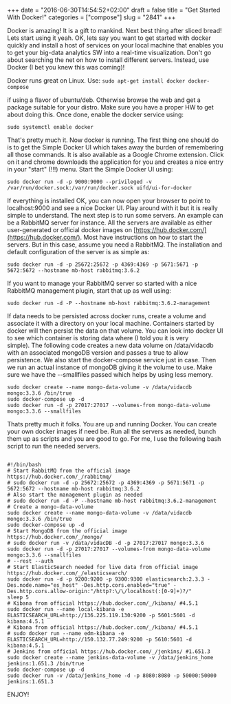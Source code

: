 +++
date = "2016-06-30T14:54:52+02:00"
draft = false
title = "Get Started With Docker!"
categories = ["compose"]
slug = "2841"
+++

Docker is amazing! It is a gift to mankind. Next best thing after sliced bread! Lets start using it yeah. OK, lets say you want to get started with docker quickly and install a host of services on your local machine that enables you to get your big-data analytics SW into a real-time visualization. Don't go about searching the net on how to install different servers. Instead, use Docker (I bet you knew this was coming)!

Docker runs great on Linux. Use:
`sudo apt-get install docker docker-compose`

if using a flavor of ubuntu/deb. Otherwise browse the web and get a package suitable for your distro. Make sure you have a proper HW to get about doing this. Once done, enable the docker service using:

`sudo systemctl enable docker`

That's pretty much it. Now docker is running. The first thing one should do is to get the Simple Docker UI which takes away the burden of remembering all those commands. It is also available as a Google Chrome extension. Click on it and chrome downloads the application for you and creates a nice entry in your "start" (!!!) menu. Start the Simple Docker UI using:

`sudo docker run -d -p 9000:9000 --privileged -v /var/run/docker.sock:/var/run/docker.sock uifd/ui-for-docker`

If everything is installed OK, you can now open your browser to point to localhost:9000 and see a nice Docker UI. Play around with it but it is really simple to understand. The next step is to run some servers. An example can be a RabbitMQ server for instance. All the servers are available as either user-generated or official docker images on [https://hub.docker.com/](https://hub.docker.com/). Most have instructions on how to start the servers. But in this case, assume you need a RabbitMQ. The installation and default configuration of the server is as simple as:

`sudo docker run -d -p 25672:25672 -p 4369:4369 -p 5671:5671 -p 5672:5672 --hostname mb-host rabbitmq:3.6.2`

If you want to manage your RabbitMQ server so started with a nice RabbitMQ management plugin, start that up as well using:

`sudo docker run -d -P --hostname mb-host rabbitmq:3.6.2-management`

If data needs to be persisted across docker runs, create a volume and associate it with a directory on your local machine. Containers started by docker will then persist the data on that volume. You can look into docker UI to see which container is storing data where (I told you it is very simple). The following code creates a new data volume on /data/vidacdb with an associated mongoDB version and passes a true to allow persistence. We also start the docker-compose service just in case. Then we run an actual instance of mongoDB giving it the volume to use. Make sure we have the --smallfiles passed which helps by using less memory.

```
sudo docker create --name mongo-data-volume -v /data/vidacdb mongo:3.3.6 /bin/true
sudo docker-compose up -d
sudo docker run -d -p 27017:27017 --volumes-from mongo-data-volume mongo:3.3.6 --smallfiles
```

Thats pretty much it folks. You are up and running Docker. You can create your own docker images if need be. Run all the servers as needed, bunch them up as scripts and you are good to go. For me, I use the following bash script to run the needed servers.

```

#!/bin/bash
# Start RabbitMQ from the official image https://hub.docker.com/_/rabbitmq/
# sudo docker run -d -p 25672:25672 -p 4369:4369 -p 5671:5671 -p 5672:5672 --hostname mb-host rabbitmq:3.6.2
# Also start the management plugin as needed
# sudo docker run -d -P --hostname mb-host rabbitmq:3.6.2-management
# Create a mongo-data-volume
sudo docker create --name mongo-data-volume -v /data/vidacdb mongo:3.3.6 /bin/true
sudo docker-compose up -d
# Start MongoDB from the official image https://hub.docker.com/_/mongo/
# sudo docker run -v /data/vidacDB -d -p 27017:27017 mongo:3.3.6
sudo docker run -d -p 27017:27017 --volumes-from mongo-data-volume mongo:3.3.6 --smallfiles
# --rest --auth
# Start ElasticSearch needed for live data from official image https://hub.docker.com/_/elasticsearch/
sudo docker run -d -p 9200:9200 -p 9300:9300 elasticsearch:2.3.3 -Des.node.name="es_host" -Des.http.cors.enabled="true" -Des.http.cors.allow-origin:"/http?:\/\/localhost(:[0-9]+)?/"
sleep 5
# Kibana from official https://hub.docker.com/_/kibana/ #4.5.1
sudo docker run --name local-kibana -e ELASTICSEARCH_URL=http://136.225.119.130:9200 -p 5601:5601 -d kibana:4.5.1
# Kibana from official https://hub.docker.com/_/kibana/ #4.5.1
# sudo docker run --name edm-kibana -e ELASTICSEARCH_URL=http://150.132.77.249:9200 -p 5610:5601 -d kibana:4.5.1
# Jenkins from official https://hub.docker.com/_/jenkins/ #1.651.3
sudo docker create --name jenkins-data-volume -v /data/jenkins_home jenkins:1.651.3 /bin/true
sudo docker-compose up -d
sudo docker run -v /data/jenkins_home -d -p 8080:8080 -p 50000:50000 jenkins:1.651.3

```

ENJOY!

